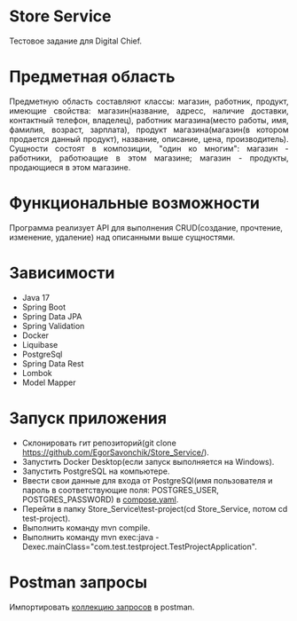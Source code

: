 # Store Service
Тестовое задание для Digital Chief.
# Предметная область
<p align="justify">
Предметную область составляют классы: магазин, работник, продукт, имеющие свойства: магазин(название, адресс, наличие доставки, контактный телефон, владелец), работник магазина(место работы, имя, фамилия, возраст, зарплата), продукт магазина(магазин(в котором продается данный продукт), название, описание, цена, производитель). Сущности состоят в композиции, "один ко многим": магазин - работники, работюащие в этом магазине; магазин - продукты, продающиеся в этом магазине.
</p>

# Функциональные возможности
Программа реализует API для выполнения CRUD(создание, прочтение, изменение, удаление) над описанными выше сущностями.
# Зависимости
* Java 17
* Spring Boot
* Spring Data JPA
* Spring Validation
* Docker
* Liquibase
* PostgreSql
* Spring Data Rest
* Lombok
* Model Mapper
# Запуск приложения
* Склонировать гит репозиторий(git clone https://github.com/EgorSavonchik/Store_Service/).
* Запустить Docker Desktop(если запуск выполняется на Windows).
* Запустить PostgreSQL на компьютере.
* Ввести свои данные для входа от PostgreSQl(имя пользователя и пароль в соответствующие поля: POSTGRES_USER, POSTGRES_PASSWORD) в [compose.yaml](https://github.com/EgorSavonchik/Store_Service/blob/main/test-project/compose.yaml).
* Перейти в папку Store_Service\test-project(cd Store_Service, потом cd test-project).
* Выполнить команду mvn compile.
* Выполнить команду mvn exec:java -Dexec.mainClass="com.test.testproject.TestProjectApplication".
# Postman запросы
Импортировать [коллекцию запросов](https://github.com/EgorSavonchik/Store_Service/blob/main/test-project/Digital%20Chief%20project.postman_collection.json) в postman.
